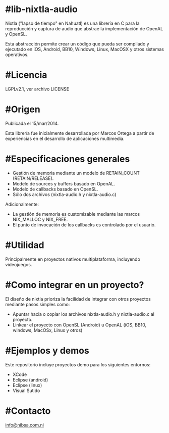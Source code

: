#lib-nixtla-audio
======

Nixtla ("lapso de tiempo" en Nahuatl) es una librería en C para la reproducción y captura de audio que abstrae la implementación de OpenAL y OpenSL.

Esta abstracción permite crear un código que pueda ser compilado y ejecutado en iOS, Android, BB10, Windows, Linux, MacOSX y otros sistemas operativos.

#Licencia
======

LGPLv2.1, ver archivo LICENSE

#Origen
======

Publicada el 15/mar/2014.

Esta librería fue inicialmente desarrollada por Marcos Ortega a partir de experiencias en el desarrollo de aplicaciones multimedia.

#Especificaciones generales
======

- Gestión de memoria mediante un modelo de RETAIN_COUNT (RETAIN/RELEASE).
- Modelo de sources y buffers basado en OpenAL.
- Modelo de callbacks basado en OpenSL.
- Sólo dos archivos (nixtla-audio.h y nixtla-audio.c)

Adicionalmente:

- La gestión de memoria es customizable mediante las marcos NIX_MALLOC y NIX_FREE.
- El punto de invocación de los callbacks es controlado por el usuario.

#Utilidad
======

Principalmente en proyectos nativos multiplataforma, incluyendo videojuegos.

#Como integrar en un proyecto?
======

El diseño de nixtla prioriza la facilidad de integrar con otros proyectos mediante pasos simples como:

- Apuntar hacia o copiar los archivos nixtla-audio.h y nixtla-audio.c al proyecto.
- Linkear el proyecto con OpenSL (Android) u OpenAL (iOS, BB10, windows, MacOSx, Linux y otros)

#Ejemplos y demos
======

Este repositorio incluye proyectos demo para los siguientes entornos:

- XCode
- Eclipse (android)
- Eclipse (linux)
- Visual Sutido

#Contacto
======

info@nibsa.com.ni